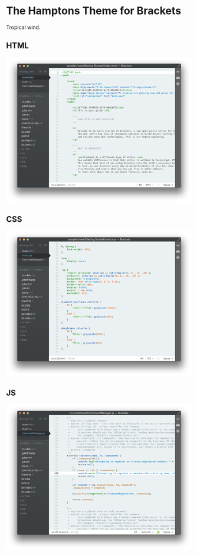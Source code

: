 The Hamptons Theme for Brackets
========================

Tropical wind.

## HTML
![HTML Screenshot](https://github.com/Brackets-Themes/TheHamptons/blob/master/html.png)

## CSS
![CSS Screenshot](https://github.com/Brackets-Themes/TheHamptons/blob/master/css.png)

## JS
![JS Screenshot](https://github.com/Brackets-Themes/TheHamptons/blob/master/js.png)
